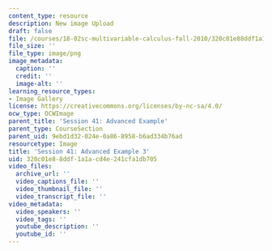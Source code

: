 ```yaml
---
content_type: resource
description: New image Upload
draft: false
file: /courses/18-02sc-multivariable-calculus-fall-2010/320c01e88ddf1a1acd4e241cfa1db705_MIT18_02SC_L13Brds_16.png
file_size: ''
file_type: image/png
image_metadata:
  caption: ''
  credit: ''
  image-alt: ''
learning_resource_types:
- Image Gallery
license: https://creativecommons.org/licenses/by-nc-sa/4.0/
ocw_type: OCWImage
parent_title: 'Session 41: Advanced Example'
parent_type: CourseSection
parent_uid: 9ebd1d32-024e-0a86-8958-b6ad334b76ad
resourcetype: Image
title: 'Session 41: Advanced Example 3'
uid: 320c01e8-8ddf-1a1a-cd4e-241cfa1db705
video_files:
  archive_url: ''
  video_captions_file: ''
  video_thumbnail_file: ''
  video_transcript_file: ''
video_metadata:
  video_speakers: ''
  video_tags: ''
  youtube_description: ''
  youtube_id: ''
---
```

